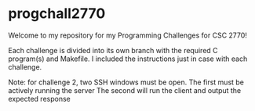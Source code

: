# progchall2770
Welcome to my repository for my Programming Challenges for CSC 2770!

Each challenge is divided into its own branch with the required C program(s) and Makefile. 
I included the instructions just in case with each challenge.

Note: for challenge 2, two SSH windows must be open. 
  The first must be actively running the server
  The second will run the client and output the expected response
